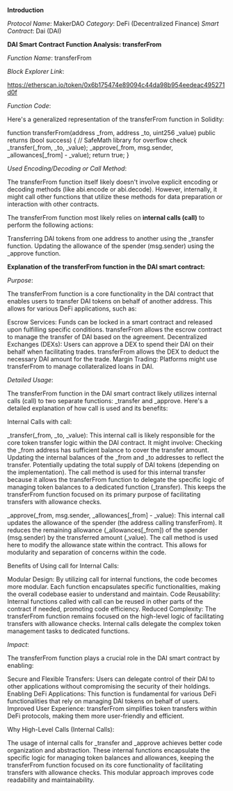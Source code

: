 **Introduction**

*Protocol Name*: MakerDAO
*Category*: DeFi (Decentralized Finance)
*Smart Contract*: Dai (DAI)



**DAI Smart Contract Function Analysis: transferFrom**

*Function Name*: transferFrom

*Block Explorer Link*:

https://etherscan.io/token/0x6b175474e89094c44da98b954eedeac495271d0f

*Function Code*:

Here's a generalized representation of the transferFrom function in Solidity:

function transferFrom(address _from, address _to, uint256 _value) public returns (bool success) {
    // SafeMath library for overflow check
    _transfer(_from, _to, _value);
    _approve(_from, msg.sender, _allowances[_from] - _value);
    return true;
}

*Used Encoding/Decoding or Call Method*:

The transferFrom function itself likely doesn't involve explicit encoding or decoding methods (like abi.encode or abi.decode). However, internally, it might call other functions that utilize these methods for data preparation or interaction with other contracts.

The transferFrom function most likely relies on **internal calls (call)** to perform the following actions:

Transferring DAI tokens from one address to another using the _transfer function.
Updating the allowance of the spender (msg.sender) using the _approve function.



**Explanation of the transferFrom function in the DAI smart contract:**

*Purpose*:

The transferFrom function is a core functionality in the DAI contract that enables users to transfer DAI tokens on behalf of another address. This allows for various DeFi applications, such as:

Escrow Services: Funds can be locked in a smart contract and released upon fulfilling specific conditions. transferFrom allows the escrow contract to manage the transfer of DAI based on the agreement.
Decentralized Exchanges (DEXs): Users can approve a DEX to spend their DAI on their behalf when facilitating trades. transferFrom allows the DEX to deduct the necessary DAI amount for the trade.
Margin Trading: Platforms might use transferFrom to manage collateralized loans in DAI.

*Detailed Usage*:

The transferFrom function in the DAI smart contract likely utilizes internal calls (call) to two separate functions: _transfer and _approve. Here's a detailed explanation of how call is used and its benefits:

Internal Calls with call:

_transfer(_from, _to, _value):
This internal call is likely responsible for the core token transfer logic within the DAI contract.
It might involve:
Checking the _from address has sufficient balance to cover the transfer amount.
Updating the internal balances of the _from and _to addresses to reflect the transfer.
Potentially updating the total supply of DAI tokens (depending on the implementation).
The call method is used for this internal transfer because it allows the transferFrom function to delegate the specific logic of managing token balances to a dedicated function (_transfer). This keeps the transferFrom function focused on its primary purpose of facilitating transfers with allowance checks.

_approve(_from, msg.sender, _allowances[_from] - _value):
This internal call updates the allowance of the spender (the address calling transferFrom).
It reduces the remaining allowance (_allowances[_from]) of the spender (msg.sender) by the transferred amount (_value).
The call method is used here to modify the allowance state within the contract. This allows for modularity and separation of concerns within the code.

Benefits of Using call for Internal Calls:

Modular Design: By utilizing call for internal functions, the code becomes more modular. Each function encapsulates specific functionalities, making the overall codebase easier to understand and maintain.
Code Reusability: Internal functions called with call can be reused in other parts of the contract if needed, promoting code efficiency.
Reduced Complexity: The transferFrom function remains focused on the high-level logic of facilitating transfers with allowance checks. Internal calls delegate the complex token management tasks to dedicated functions.



*Impact*:

The transferFrom function plays a crucial role in the DAI smart contract by enabling:

Secure and Flexible Transfers: Users can delegate control of their DAI to other applications without compromising the security of their holdings.
Enabling DeFi Applications: This function is fundamental for various DeFi functionalities that rely on managing DAI tokens on behalf of users.
Improved User Experience: transferFrom simplifies token transfers within DeFi protocols, making them more user-friendly and efficient.

Why High-Level Calls (Internal Calls):

The usage of internal calls for _transfer and _approve achieves better code organization and abstraction. These internal functions encapsulate the specific logic for managing token balances and allowances, keeping the transferFrom function focused on its core functionality of facilitating transfers with allowance checks. This modular approach improves code readability and maintainability.

